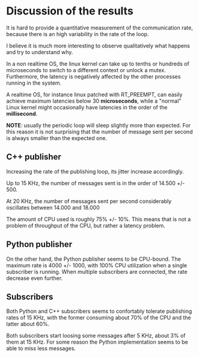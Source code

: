 # Discussion of the results

It is hard to provide a quantitative measurement of the communication rate,
because there is an high variability in the rate of the loop.

I believe it is much more interesting to observe qualitatively what happens 
and try to understand why.

In a non realtime OS, the linux kernel can take up to tenths or hundreds of 
microseconds to switch to a different context or unlock a mutex. Furthermore, 
the latency is negatively affected by the other processes running in the system.

A realtime OS, for instance linux patched with RT_PREEMPT, can easily achieve 
maximum latencies below 30 __microseconds__, while a "normal" Linux kernel might 
occasionally have latencies in the order of the __millisecond__.

__NOTE__: usually the periodic loop will sleep slightly more than expected.
For this reason it is not surprising that the number of message sent per second is
always smaller than the expected one.

## C++ publisher

Increasing the rate of the publishing loop, its jitter increase accordingly.

Up to 15 KHz, the number of messages sent is in the order of 14.500 +/- 500.

At 20 KHz, the number of messages sent per second considerably oscillates
between 14.000 and 18.000 

The amount of CPU used is roughly 75% +/- 10%. This means that is not a problem
of throughput of the CPU, but rather a latency problem.

## Python publisher

On the other hand, the Python publisher seems to be CPU-bound.
The maximum rate is 4000 +/- 1000, with 100% CPU utilization when a single subscriber is running.
When multiple subscribers are connected, the rate decrease even further.

## Subscribers

Both Python and C++ subscribers seems to confortably tolerate 
publishing rates of 15 KHz, with the former consuming about 70% of the CPU and the
latter about 60%.

Both subscribers start loosing some messages after 5 KHz, about 3% of them at 15 KHz.
For some reason the Python implementation seems to be able to miss less messages.






